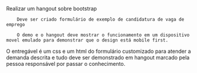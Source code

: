 Realizar um hangout sobre bootstrap

        Deve ser criado formulário de exemplo de candidatura de vaga de emprego
    
        O demo e o hangout deve mostrar o funcionamento em um dispositivo movel emulado para demonstrar que o design está mobile first.

O entregável é um css e um html do formulário customizado para atender a demanda descrita e tudo deve ser demonstrado em hangout marcado pela pessoa responsável por passar o conhecimento.
